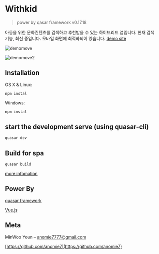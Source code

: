 # Withkid
> power by qasar framework v0.17.18

아동을 위한 문화컨텐츠를 검색하고 추천받을 수 있는 하이브리드 앱입니다.
현재 검색기능, 최신 중입니다. 모바일 화면에 최적화되어 있습니다.
[demo site](http://withkid-vue.s3-website.ap-northeast-2.amazonaws.com/#/)

![demomove](https://user-images.githubusercontent.com/26598127/49684454-7a54d680-fb17-11e8-8423-dac9dd4b685b.gif)

![demomove2](https://user-images.githubusercontent.com/26598127/49684705-cead8580-fb1a-11e8-80b4-b85f6a27d70b.gif)
## Installation

OS X & Linux:

```sh
npm instal
```

Windows:

```sh
npm instal
```

## start the development serve (using quasar-cli)

```sh
quasar dev
```

## Build for spa
```sh
quasar build
```

[more infomation](https://quasar-framework.org/guide/quasar-cli.html)
## Power By

[quasar framework](https://github.com/quasarframework/quasar)

[Vue.js](https://github.com/vuejs/vue)

## Meta

MinWoo Youn – anomie7777@gmail.com

[https://github.com/anomie7](https://github.com/anomie7)
